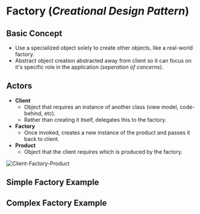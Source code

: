 # Factory (*Creational Design Pattern*)

## Basic Concept 
- Use a specialized object solely to create other objects, like a real-world factory. 
- Abstract object creation abstracted away from client so it can focus on it's specific role in the application (*seperation of concerns*).


## Actors

- __Client__
  - Object that requires an instance of another class (view model, code-behind, etc).
  - Rather than creating it itself, delegates this to the factory.
- __Factory__
  - Once invoked, creates a new instance of the product and passes it back to client.
- __Product__
  - Object that the client requires which is produced by the factory.


![Client-Factory-Product](https://i-msdn.sec.s-msft.com/dynimg/IC59654.gif)

## Simple Factory Example



## Complex Factory Example

